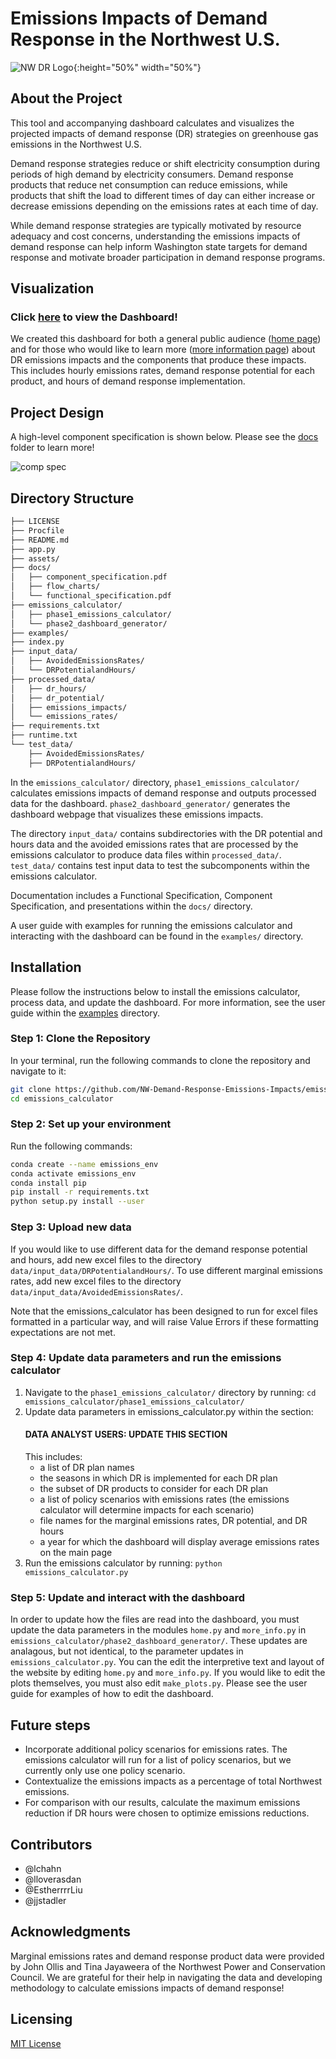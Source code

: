 # Emissions Impacts of Demand Response in the Northwest U.S.

![NW DR Logo](/assets/dr_logo.png){:height="50%" width="50%"}

## About the Project

This tool and accompanying dashboard calculates and visualizes the projected impacts of demand response (DR) strategies on greenhouse gas emissions in the Northwest U.S. 

Demand response strategies reduce or shift electricity consumption during periods of high demand by electricity consumers. Demand response products that reduce net consumption can reduce emissions, while products that shift the load to different times of day can either increase or decrease emissions depending on the emissions rates at each time of day.

While demand response strategies are typically motivated by resource adequacy and cost concerns, understanding the emissions impacts of demand response can help inform Washington state targets for demand response and motivate broader participation in demand response programs. 

## Visualization
### Click [here](https://demand-response-impacts.herokuapp.com/home) to view the Dashboard!

We created this dashboard for both a general public audience ([home page](https://demand-response-impacts.herokuapp.com/home)) and for those who would like to learn more ([more information page](https://demand-response-impacts.herokuapp.com/more_info)) about DR emissions impacts and the components that produce these impacts. This includes hourly emissions rates, demand response potential for each product, and hours of demand response implementation. 

## Project Design

A high-level component specification is shown below. Please see the [docs](/docs) folder to learn more!

![comp spec](/docs/flow_charts/overall_flow.png)

## Directory Structure
```bash
├── LICENSE
├── Procfile
├── README.md
├── app.py
├── assets/
├── docs/
│   ├── component_specification.pdf
│   ├── flow_charts/
│   └── functional_specification.pdf
├── emissions_calculator/
│   ├── phase1_emissions_calculator/
│   └── phase2_dashboard_generator/
├── examples/
├── index.py
├── input_data/
│   ├── AvoidedEmissionsRates/
│   └── DRPotentialandHours/
├── processed_data/
│   ├── dr_hours/
│   ├── dr_potential/
│   ├── emissions_impacts/
│   └── emissions_rates/
├── requirements.txt
├── runtime.txt
└── test_data/
    ├── AvoidedEmissionsRates/
    ├── DRPotentialandHours/
```

In the <code>emissions_calculator/</code> directory, <code>phase1_emissions_calculator/</code> calculates emissions impacts of demand response and outputs processed data for the dashboard. <code>phase2_dashboard_generator/</code> generates the dashboard webpage that visualizes these emissions impacts.

The directory <code>input_data/</code> contains subdirectories with the DR potential and hours data and the avoided emissions rates that are processed by the emissions calculator to produce data files within <code>processed_data/</code>. <code>test_data/</code> contains test input data to test the subcomponents within the emissions calculator.

Documentation includes a Functional Specification, Component Specification, and presentations within the <code>docs/</code> directory. 

A user guide with examples for running the emissions calculator and interacting with the dashboard can be found in the <code>examples/</code> directory.

## Installation
Please follow the instructions below to install the emissions calculator, process data, and update the dashboard. For more information, see the user guide within the [examples](/examples) directory.

### Step 1: Clone the Repository
In your terminal, run the following commands to clone the repository and navigate to it:
```bash
git clone https://github.com/NW-Demand-Response-Emissions-Impacts/emissions_calculator.git
cd emissions_calculator
```

### Step 2: Set up your environment
Run the following commands:
```bash
conda create --name emissions_env
conda activate emissions_env
conda install pip
pip install -r requirements.txt
python setup.py install --user
```

### Step 3: Upload new data
If you would like to use different data for the demand response potential and hours, add new excel files to the directory <code>data/input_data/DRPotentialandHours/</code>. To use different marginal emissions rates, add new excel files to the directory <code>data/input_data/AvoidedEmissionsRates/</code>. 

Note that the emissions_calculator has been designed to run for excel files formatted in a particular way, and will raise Value Errors if these formatting expectations are not met.

### Step 4: Update data parameters and run the emissions calculator
1. Navigate to the <code>phase1_emissions_calculator/</code> directory by running:
    <code>cd emissions_calculator/phase1_emissions_calculator/</code>
2. Update data parameters in emissions_calculator.py within the section:
    #### DATA ANALYST USERS: UPDATE THIS SECTION ####
    This includes:
     * a list of DR plan names
     * the seasons in which DR is implemented for each DR plan
     * the subset of DR products to consider for each DR plan
     * a list of policy scenarios with emissions rates (the emissions calculator will determine impacts for each scenario)  
     * file names for the marginal emissions rates, DR potential, and DR hours
     * a year for which the dashboard will display average emissions rates on the main page
3. Run the emissions calculator by running: 
    <code>python emissions_calculator.py</code>

### Step 5: Update and interact with the dashboard
In order to update how the files are read into the dashboard, you must update the data parameters in the modules <code>home.py</code> and <code>more_info.py</code> in <code>emissions_calculator/phase2_dashboard_generator/</code>. These updates are analagous, but not identical, to the parameter updates in <code>emissions_calculator.py</code>. You can the edit the interpretive text and layout of the website by editing <code>home.py</code> and <code>more_info.py</code>. If you would like to edit the plots themselves, you must also edit <code>make_plots.py</code>. Please see the user guide for examples of how to edit the dashboard.   

## Future steps
 * Incorporate additional policy scenarios for emissions rates. The emissions calculator will run for a list of policy scenarios, but we currently only use one policy scenario.
 * Contextualize the emissions impacts as a percentage of total Northwest emissions.
 * For comparison with our results, calculate the maximum emissions reduction if DR hours were chosen to optimize emissions reductions.
 
## Contributors
 * @lchahn
 * @lloverasdan
 * @EstherrrrLiu
 * @jjstadler

## Acknowledgments
Marginal emissions rates and demand response product data were provided by John Ollis and Tina Jayaweera of the Northwest Power and Conservation Council. We are grateful for their help in navigating the data and developing methodology to calculate emissions impacts of demand response! 

## Licensing 
[MIT License](https://github.com/NW-Demand-Response-Emissions-Impacts/emissions_calculator/blob/main/LICENSE)


